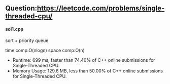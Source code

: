 ## Question:https://leetcode.com/problems/single-threaded-cpu/

#### sol1.cpp
sort + priority queue

time comp:O(nlogn)
space comp:O(n)

* Runtime: 699 ms, faster than 74.40% of C++ online submissions for Single-Threaded CPU.
* Memory Usage: 129.6 MB, less than 50.00% of C++ online submissions for Single-Threaded CPU.
